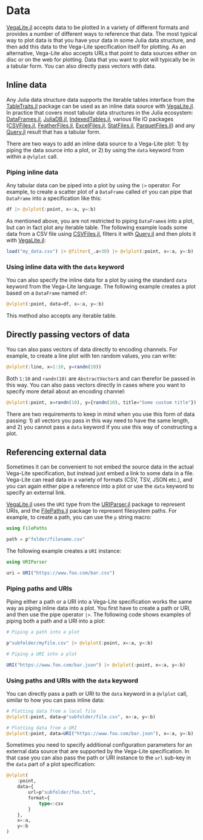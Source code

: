 # Data

[VegaLite.jl](https://github.com/queryverse/VegaLite.jl) accepts data to be plotted in a variety of different formats and provides a number of different ways to reference that data. The most typical way to plot data is that you have your data in some Julia data structure, and then add this data to the Vega-Lite specification itself for plotting. As an alternative, Vega-Lite also accepts URLs that point to data sources either on disc or on the web for plotting. Data that you want to plot will typically be in a tabular form. You can also directly pass vectors with data.

## Inline data

Any Julia data structure data supports the iterable tables interface from the [TableTraits.jl](https://github.com/queryverse/TableTraits.jl) package can be used as an inline data source with [VegaLite.jl](https://github.com/queryverse/VegaLite.jl). In practice that covers most tabular data structures in the Julia ecosystem: [DataFrames.jl](https://github.com/JuliaData/DataFrames.jl), [JuliaDB.jl](https://github.com/JuliaComputing/JuliaDB.jl), [IndexedTables.jl](https://github.com/JuliaComputing/IndexedTables.jl), various file IO packages ([CSVFiles.jl](https://github.com/queryverse/CSVFiles.jl), [FeatherFiles.jl](https://github.com/queryverse/FeatherFiles.jl), [ExcelFiles.jl](https://github.com/queryverse/ExcelFiles.jl), [StatFiles.jl](https://github.com/queryverse/StatFiles.jl), [ParquetFiles.jl](https://github.com/queryverse/ParquetFiles.jl)) and any [Query.jl](https://github.com/queryverse/Query.jl) result that has a tabular form.

There are two ways to add an inline data source to a Vega-Lite plot: 1) by piping the data source into a plot, or 2) by using the `data` keyword from within a `@vlplot` call.

### Piping inline data

Any tabular data can be piped into a plot by using the `|>` operator. For example, to create a scatter plot of a `DataFrame` called `df` you can pipe that `DataFrame` into a specification like this:

```julia
df |> @vlplot(:point, x=:a, y=:b)
```

As mentioned above, you are not restricted to piping `DataFrame`s into a plot, but can in fact plot any iterable table. The following example loads some data from a CSV file using [CSVFiles.jl](https://github.com/queryverse/CSVFiles.jl), filters it with [Query.jl](https://github.com/queryverse/Query.jl) and then plots it with [VegaLite.jl](https://github.com/queryverse/VegaLite.jl):

```julia
load("my_data.csv") |> @filter(_.a>30) |> @vlplot(:point, x=:a, y=:b)
```

### Using inline data with the `data` keyword

You can also specify the inline data for a plot by using the standard `data` keyword from the Vega-Lite language. The following example creates a plot based on a `DataFrame` named `df`:

```julia
@vlplot(:point, data=df, x=:a, y=:b)
```

This method also accepts any iterable table.

## Directly passing vectors of data

You can also pass vectors of data directly to encoding channels. For example, to create a line plot with ten random values, you can write:

```julia
@vlplot(:line, x=1:10, y=randn(10))
```

Both `1:10` and `randn(10)` are `AbstractVector`s and can therefor be passed in this way. You can also pass vectors directly in cases where you want to specify more detail about an encoding channel:

```julia
@vlplot(:point, x=randn(10), y={randn(10), title="Some custom title"})
```

There are two requirements to keep in mind when you use this form of data passing: 1) all vectors you pass in this way need to have the same length, and 2) you cannot pass a `data` keyword if you use this way of constructing a plot.

## Referencing external data

Sometimes it can be convenient to not embed the source data in the actual Vega-Lite specification, but instead just embed a link to some data in a file. Vega-Lite can read data in a variety of formats (CSV, TSV, JSON etc.), and you can again either pipe a reference into a plot or use the `data` keyword to specify an external link.

[VegaLite.jl](https://github.com/queryverse/VegaLite.jl) uses the `URI` type from the [URIParser.jl](https://github.com/JuliaWeb/URIParser.jl) package to represent URIs, and the [FilePaths.jl](https://github.com/rofinn/FilePaths.jl) package to represent filesystem paths. For example, to create a path, you can use the `p` string macro:

```julia
using FilePaths

path = p"folder/filename.csv"
```

The following example creates a `URI` instance:

```julia
using URIParser

uri = URI("https://www.foo.com/bar.csv")
```

### Piping paths and URIs

Piping either a path or a URI into a Vega-Lite specification works the same way as piping inline data into a plot. You first have to create a path or URI, and then use the pipe operator `|>`. The following code shows examples of piping both a path and a URI into a plot:

```julia
# Piping a path into a plot

p"subfolder/myfile.csv" |> @vlplot(:point, x=:a, y=:b)

# Piping a URI into a plot

URI("https://www.foo.com/bar.json") |> @vlplot(:point, x=:a, y=:b)
```

### Using paths and URIs with the `data` keyword

You can directly pass a path or URI to the `data` keyword in a `@vlplot` call, similar to how you can pass inline data:

```julia
# Plotting data from a local file
@vlplot(:point, data=p"subfolder/file.csv", x=:a, y=:b)

# Plotting data from a URI
@vlplot(:point, data=URI("https://www.foo.com/bar.json"), x=:a, y=:b)
```

Sometimes you need to specify additional configuration parameters for an external data source that are supported by the Vega-Lite specification. In that case you can also pass the path or URI instance to the `url` sub-key in the `data` part of a plot specification:

```julia
@vlplot(
    :point,
    data={
        url=p"subfolder/foo.txt",
        format={
            type=:csv
        }
    },
    x=:a,
    y=:b
)
```
